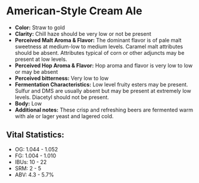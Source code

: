 # American-Style Cream Ale

- **Color:** Straw to gold
- **Clarity:** Chill haze should be very low or not be present
- **Perceived Malt Aroma & Flavor:** The dominant flavor is of pale malt sweetness at medium-low to medium levels. Caramel malt attributes should be absent. Attributes typical of corn or other adjuncts may be present at low levels.
- **Perceived Hop Aroma & Flavor:** Hop aroma and flavor is very low to low or may be absent
- **Perceived bitterness:** Very low to low
- **Fermentation Characteristics:** Low level fruity esters may be present. Sulfur and DMS are usually absent but may be present at extremely low levels. Diacetyl should not be present.
- **Body:** Low
- **Additional notes:** These crisp and refreshing beers are fermented warm with ale or lager yeast and lagered cold.

## Vital Statistics:

- OG: 1.044 - 1.052
- FG: 1.004 - 1.010
- IBUs: 10 - 22
- SRM: 2 - 5
- ABV: 4.3 - 5.7%
